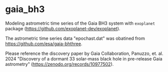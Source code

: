 # gaia_bh3
Modeling astrometric time series of the Gaia BH3 system with `exoplanet` package (https://github.com/exoplanet-dev/exoplanet).

The astrometric time series data "epochast.dat" was obatined from https://github.com/esa/gaia-bhthree.

Please reference the discovery paper by Gaia Collaboration, Panuzzo, et. al. 2024 "Discovery of a dormant 33 solar-mass black hole in pre-release Gaia astrometry" (https://zenodo.org/records/10977502).